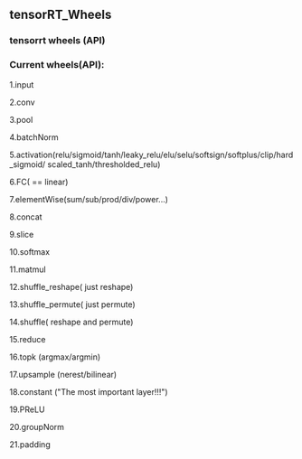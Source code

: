 ## tensorRT_Wheels
### tensorrt  wheels (API) 
### Current wheels(API): 

1.input 

2.conv 

3.pool 

4.batchNorm 

5.activation(relu/sigmoid/tanh/leaky_relu/elu/selu/softsign/softplus/clip/hard_sigmoid/ 
scaled_tanh/thresholded_relu) 

6.FC( == linear) 

7.elementWise(sum/sub/prod/div/power...) 

8.concat 

9.slice 

10.softmax 

11.matmul 

12.shuffle_reshape( just reshape) 

13.shuffle_permute( just permute) 

14.shuffle( reshape and permute) 

15.reduce 

16.topk		(argmax/argmin)

17.upsample  (nerest/bilinear)

18.constant  ("The most important layer!!!")

19.PReLU

20.groupNorm

21.padding

